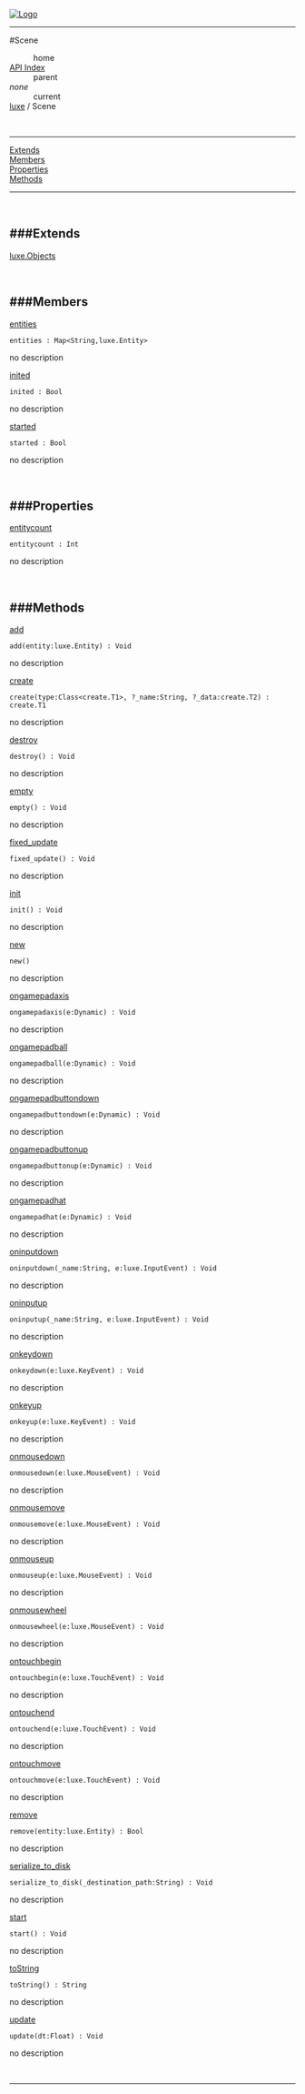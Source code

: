 
[![Logo](../../images/logo.png)](../../index.html)

---

#Scene


&emsp;&emsp;&emsp;home   
[API Index](../../api/index.html#luxe)   
&emsp;&emsp;&emsp;parent    
_none_   
&emsp;&emsp;&emsp;current    
[luxe](./) / Scene

<br/>

---


[Extends](#Extends)   
[Members](#Members)   
[Properties](#Properties)   
[Methods](#Methods)   


---

&nbsp;   

<a class="lift" name="Extends" ></a>
###Extends   
---
<a class="lift" name="luxe.Objects" href="{{{rel_path}}}api/luxe/Objects.html">luxe.Objects</a>

&nbsp;   

<a class="lift" name="Members" ></a>
###Members   
---
<a class="lift" name="entities" href="#entities">entities</a>



`entities : Map<String,luxe.Entity>`

<span class="small_desc_flat"> no description </span>   

<a class="lift" name="inited" href="#inited">inited</a>



`inited : Bool`

<span class="small_desc_flat"> no description </span>   

<a class="lift" name="started" href="#started">started</a>



`started : Bool`

<span class="small_desc_flat"> no description </span>   

&nbsp;   

<a class="lift" name="Properties" ></a>
###Properties   
---
<a class="lift" name="entitycount" href="#entitycount">entitycount</a>



`entitycount : Int`

<span class="small_desc_flat"> no description </span>   

&nbsp;   

<a class="lift" name="Methods" ></a>
###Methods   
---
<a class="lift" name="add" href="#add">add</a>



`add(entity:luxe.Entity) : Void`

<span class="small_desc_flat"> no description </span>   

<a class="lift" name="create" href="#create">create</a>



`create(type:Class<create.T1>, ?_name:String, ?_data:create.T2) : create.T1`

<span class="small_desc_flat"> no description </span>   

<a class="lift" name="destroy" href="#destroy">destroy</a>



`destroy() : Void`

<span class="small_desc_flat"> no description </span>   

<a class="lift" name="empty" href="#empty">empty</a>



`empty() : Void`

<span class="small_desc_flat"> no description </span>   

<a class="lift" name="fixed_update" href="#fixed_update">fixed_update</a>



`fixed_update() : Void`

<span class="small_desc_flat"> no description </span>   

<a class="lift" name="init" href="#init">init</a>



`init() : Void`

<span class="small_desc_flat"> no description </span>   

<a class="lift" name="new" href="#new">new</a>



`new() `

<span class="small_desc_flat"> no description </span>   

<a class="lift" name="ongamepadaxis" href="#ongamepadaxis">ongamepadaxis</a>



`ongamepadaxis(e:Dynamic) : Void`

<span class="small_desc_flat"> no description </span>   

<a class="lift" name="ongamepadball" href="#ongamepadball">ongamepadball</a>



`ongamepadball(e:Dynamic) : Void`

<span class="small_desc_flat"> no description </span>   

<a class="lift" name="ongamepadbuttondown" href="#ongamepadbuttondown">ongamepadbuttondown</a>



`ongamepadbuttondown(e:Dynamic) : Void`

<span class="small_desc_flat"> no description </span>   

<a class="lift" name="ongamepadbuttonup" href="#ongamepadbuttonup">ongamepadbuttonup</a>



`ongamepadbuttonup(e:Dynamic) : Void`

<span class="small_desc_flat"> no description </span>   

<a class="lift" name="ongamepadhat" href="#ongamepadhat">ongamepadhat</a>



`ongamepadhat(e:Dynamic) : Void`

<span class="small_desc_flat"> no description </span>   

<a class="lift" name="oninputdown" href="#oninputdown">oninputdown</a>



`oninputdown(_name:String, e:luxe.InputEvent) : Void`

<span class="small_desc_flat"> no description </span>   

<a class="lift" name="oninputup" href="#oninputup">oninputup</a>



`oninputup(_name:String, e:luxe.InputEvent) : Void`

<span class="small_desc_flat"> no description </span>   

<a class="lift" name="onkeydown" href="#onkeydown">onkeydown</a>



`onkeydown(e:luxe.KeyEvent) : Void`

<span class="small_desc_flat"> no description </span>   

<a class="lift" name="onkeyup" href="#onkeyup">onkeyup</a>



`onkeyup(e:luxe.KeyEvent) : Void`

<span class="small_desc_flat"> no description </span>   

<a class="lift" name="onmousedown" href="#onmousedown">onmousedown</a>



`onmousedown(e:luxe.MouseEvent) : Void`

<span class="small_desc_flat"> no description </span>   

<a class="lift" name="onmousemove" href="#onmousemove">onmousemove</a>



`onmousemove(e:luxe.MouseEvent) : Void`

<span class="small_desc_flat"> no description </span>   

<a class="lift" name="onmouseup" href="#onmouseup">onmouseup</a>



`onmouseup(e:luxe.MouseEvent) : Void`

<span class="small_desc_flat"> no description </span>   

<a class="lift" name="onmousewheel" href="#onmousewheel">onmousewheel</a>



`onmousewheel(e:luxe.MouseEvent) : Void`

<span class="small_desc_flat"> no description </span>   

<a class="lift" name="ontouchbegin" href="#ontouchbegin">ontouchbegin</a>



`ontouchbegin(e:luxe.TouchEvent) : Void`

<span class="small_desc_flat"> no description </span>   

<a class="lift" name="ontouchend" href="#ontouchend">ontouchend</a>



`ontouchend(e:luxe.TouchEvent) : Void`

<span class="small_desc_flat"> no description </span>   

<a class="lift" name="ontouchmove" href="#ontouchmove">ontouchmove</a>



`ontouchmove(e:luxe.TouchEvent) : Void`

<span class="small_desc_flat"> no description </span>   

<a class="lift" name="remove" href="#remove">remove</a>



`remove(entity:luxe.Entity) : Bool`

<span class="small_desc_flat"> no description </span>   

<a class="lift" name="serialize_to_disk" href="#serialize_to_disk">serialize_to_disk</a>



`serialize_to_disk(_destination_path:String) : Void`

<span class="small_desc_flat"> no description </span>   

<a class="lift" name="start" href="#start">start</a>



`start() : Void`

<span class="small_desc_flat"> no description </span>   

<a class="lift" name="toString" href="#toString">toString</a>



`toString() : String`

<span class="small_desc_flat"> no description </span>   

<a class="lift" name="update" href="#update">update</a>



`update(dt:Float) : Void`

<span class="small_desc_flat"> no description </span>   



&nbsp;
&nbsp;
&nbsp;

---  


&nbsp;   
&nbsp;   